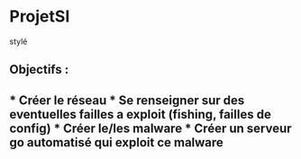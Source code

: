 # ProjetSI
stylé
<h2>Objectifs :<h2>
* Créer le réseau
* Se renseigner sur des eventuelles failles a exploit (fishing, failles de config)
* Créer le/les malware
* Créer un serveur go automatisé qui exploit ce malware